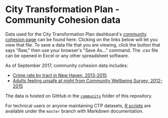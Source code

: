 # City Transformation Plan - Community Cohesion data

Data used for the City Transformation Plan dashboard's [community cohesion page](https://ct-data-haven.github.io/ctp-dash/pages/community.html) can be found here. Clicking on the links below will let you view that file. To save a data file that you are viewing, click the button that says "Raw," then use your browser's "Save As..." command. The .csv file can be opened in Excel or any other spreadsheet software.

As of September 2017, community cohesion data includes:

* [Crime rate by tract in New Haven, 2013-2015](crime_rate_by_tract.csv)
* [Adults feeling unsafe at night from Community Wellbeing Survey, 2012-2015](wellbeing_survey_trend.csv)

The data is hosted on GitHub in the [`community`](./) folder of this repository.

For technical users or anyone maintaining CTP datasets, [R scripts](../../../../tree/master/R) are available under the `master` branch with Markdown documentation.
